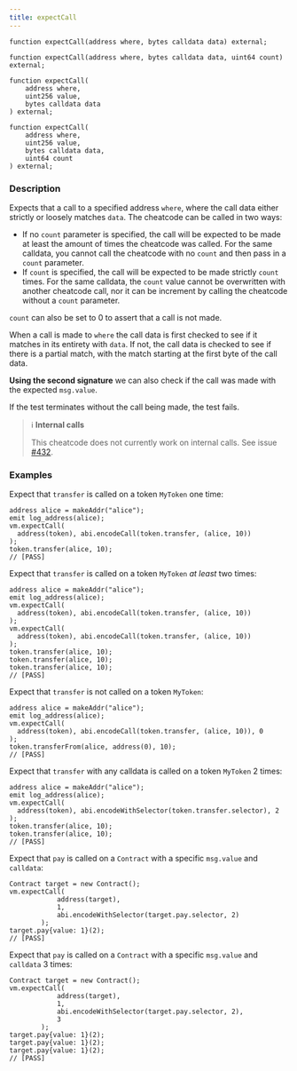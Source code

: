 ```yaml
---
title: expectCall
---
```


```solidity
function expectCall(address where, bytes calldata data) external;
```

```solidity
function expectCall(address where, bytes calldata data, uint64 count) external;
```

```solidity
function expectCall(
    address where,
    uint256 value,
    bytes calldata data
) external;
```

```solidity
function expectCall(
    address where,
    uint256 value,
    bytes calldata data,
    uint64 count
) external;
```

### Description

Expects that a call to a specified address `where`, where the call data either strictly or loosely matches `data`. The cheatcode can be called in two ways:

- If no `count` parameter is specified, the call will be expected to be made at least the amount of times the cheatcode was called. For the same calldata, you cannot call the cheatcode with no `count` and then pass in a `count` parameter.
- If `count` is specified, the call will be expected to be made strictly `count` times. For the same calldata, the `count` value cannot be overwritten with another cheatcode call, nor it can be increment by calling the cheatcode without a `count` parameter.

`count` can also be set to 0 to assert that a call is not made.

When a call is made to `where` the call data is first checked to see if it matches in its entirety with `data`. If not, the call data is checked to see if there is a partial match, with the match starting at the first byte of the call data.

**Using the second signature** we can also check if the call was made with the expected `msg.value`.

If the test terminates without the call being made, the test fails.

> ℹ️ **Internal calls**
>
> This cheatcode does not currently work on internal calls. See issue [#432](https://github.com/foxar-rs/foxar/issues/432).

### Examples

Expect that `transfer` is called on a token `MyToken` one time:

```solidity
address alice = makeAddr("alice");
emit log_address(alice);
vm.expectCall(
  address(token), abi.encodeCall(token.transfer, (alice, 10))
);
token.transfer(alice, 10);
// [PASS]
```

Expect that `transfer` is called on a token `MyToken` _at least_ two times:

```solidity
address alice = makeAddr("alice");
emit log_address(alice);
vm.expectCall(
  address(token), abi.encodeCall(token.transfer, (alice, 10))
);
vm.expectCall(
  address(token), abi.encodeCall(token.transfer, (alice, 10))
);
token.transfer(alice, 10);
token.transfer(alice, 10);
token.transfer(alice, 10);
// [PASS]
```

Expect that `transfer` is not called on a token `MyToken`:

```solidity
address alice = makeAddr("alice");
emit log_address(alice);
vm.expectCall(
  address(token), abi.encodeCall(token.transfer, (alice, 10)), 0
);
token.transferFrom(alice, address(0), 10);
// [PASS]
```

Expect that `transfer` with any calldata is called on a token `MyToken` 2 times:

```solidity
address alice = makeAddr("alice");
emit log_address(alice);
vm.expectCall(
  address(token), abi.encodeWithSelector(token.transfer.selector), 2
);
token.transfer(alice, 10);
token.transfer(alice, 10);
// [PASS]
```

Expect that `pay` is called on a `Contract` with a specific `msg.value` and `calldata`:

```solidity
Contract target = new Contract();
vm.expectCall(
            address(target),
            1,
            abi.encodeWithSelector(target.pay.selector, 2)
        );
target.pay{value: 1}(2);
// [PASS]
```

Expect that `pay` is called on a `Contract` with a specific `msg.value` and `calldata` 3 times:

```solidity
Contract target = new Contract();
vm.expectCall(
            address(target),
            1,
            abi.encodeWithSelector(target.pay.selector, 2),
            3
        );
target.pay{value: 1}(2);
target.pay{value: 1}(2);
target.pay{value: 1}(2);
// [PASS]
```
